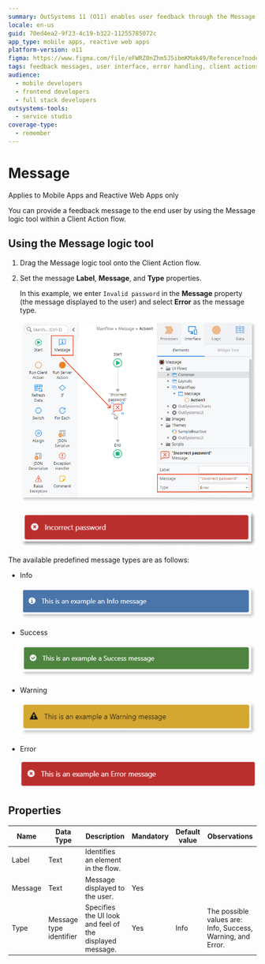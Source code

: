```yaml
---
summary: OutSystems 11 (O11) enables user feedback through the Message logic tool in Client Action flows for Mobile and Reactive Web Apps.
locale: en-us
guid: 70ed4ea2-9f23-4c19-b322-11255785072c
app_type: mobile apps, reactive web apps
platform-version: o11
figma: https://www.figma.com/file/eFWRZ0nZhm5J5ibmKMak49/Reference?node-id=845:1547
tags: feedback messages, user interface, error handling, client actions, user experience
audience:
  - mobile developers
  - frontend developers
  - full stack developers
outsystems-tools:
  - service studio
coverage-type:
  - remember
---
```


# Message

<div class="info" markdown="1">

Applies to Mobile Apps and Reactive Web Apps only

</div>

You can provide a feedback message to the end user by using the Message logic tool within a Client Action flow.

## Using the Message logic tool

1. Drag the Message logic tool onto the Client Action flow.
1. Set the message **Label**, **Message**, and **Type** properties.

    In this example, we enter ``Invalid password`` in the **Message** property (the message displayed to the user) and select **Error** as the message type.  

    ![Screenshot showing the configuration of the Message logic tool with 'Invalid password' as the message and 'Error' as the type](images/message-class-1-ss.png "Message Logic Tool Configuration")

    ![Screenshot of the Message logic tool placed within a Client Action flow in Service Studio](images/message-class-6-ss.png "Message Logic Tool on Client Action Flow")

The available predefined message types are as follows:

* Info

    ![Example of an 'Info' type feedback message in Service Studio](images/message-class-2-ss.png "Info Message Type")

* Success

    ![Example of a 'Success' type feedback message in Service Studio](images/message-class-3-ss.png "Success Message Type")

* Warning

    ![Example of a 'Warning' type feedback message in Service Studio](images/message-class-4-ss.png "Warning Message Type")

* Error

    ![Example of an 'Error' type feedback message in Service Studio](images/message-class-5-ss.png "Error Message Type")

## Properties

<table markdown="1">
<thead>
<tr>
<th>Name</th>
<th>Data Type</th>
<th>Description</th>
<th>Mandatory</th>
<th>Default value</th>
<th>Observations</th>
</tr>
</thead>
<tbody>
<tr>
<td title="Label">Label</td>
<td>Text</td>
<td>Identifies an element in the flow.</td>
<td></td>
<td></td>
<td></td>
</tr>
<tr>
<td title="Message">Message</td>
<td>Text</td>
<td>Message displayed to the user.</td>
<td>Yes</td>
<td></td>
<td></td>
</tr>
<tr>
<td title="Type">Type</td>
<td>Message type identifier</td>
<td>Specifies the UI look and feel of the displayed message.</td>
<td>Yes</td>
<td>Info</td>
<td>The possible values are: Info, Success, Warning, and Error.</td>
</tr>
</tbody>
</table>
